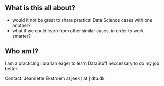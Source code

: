 ## What is this all about?

* would it not be great to share practical Data Science cases with one another?
* what if we could learn from other similar cases, in order to work smarter?

## Who am I?

I am a practicing librarian eager to learn DataStuff neccessary to do my job better <p>

Contact: Jeannette Ekstroem at jeek [ at ] dtu.dk 
